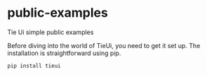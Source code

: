 # public-examples
Tie Ui simple public examples

Before diving into the world of TieUi, you need to get it set up. The installation is straightforward using pip.

```
pip install tieui
```
